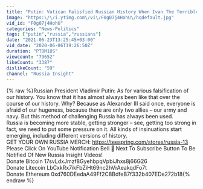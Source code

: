 ```yaml
---
title: "Putin: Vatican Falisfied Russian History When Ivan The Terrible Refused To Convert To Catholicism?"
image: "https:\/\/i.ytimg.com\/vi\/F0g07j4HohU\/hqdefault.jpg"
vid_id: "F0g07j4HohU"
categories: "News-Politics"
tags: ["putin","russia","russians"]
date: "2021-06-23T13:25:45+03:00"
vid_date: "2020-06-06T19:26:50Z"
duration: "PT8M18S"
viewcount: "79652"
likeCount: "3387"
dislikeCount: "59"
channel: "Russia Insight"
---
```

{% raw %}Russian President Vladimir Putin: As for various falsification of our history. You know that it has almost always been like that over the course of our history. Why? Because as Alexander III said once, everyone is afraid of our hugeness, because there are only two allies – our army and navy. But this method of challenging Russia has always been used.<br />Russia is becoming more stable, getting stronger – see, getting too strong in fact, we need to put some pressure on it. All kinds of insinuations start emerging, including different versions of history.<br />GET YOUR OWN RUSSIA MERCH: <a rel="nofollow" target="blank" href="https://teespring.com/stores/russia-13">https://teespring.com/stores/russia-13</a><br />Please Click On YouTube Notification Bell 🔔 Next To Subscribe Button To Be Notified Of New Russia Insight Videos!<br />Donate Bitcoin 17svLdxJmzf8GyehbpqVpbiJhxs8j66G26<br />Donate Litecoin LbCxkRx7ikFbZiHt69nc2hVrAeakqdFo7t<br />Donate Ethereum 0xd760DEedaA49Ff2C8BdfeB7f332b407EDe272b18{% endraw %}
